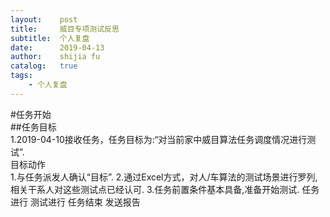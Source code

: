 ```yaml
---
layout:    post
title:     威目专项测试反思
subtitle:  个人复盘
date:      2019-04-13
author:    shijia fu
catalog:   true
tags:
    - 个人复盘
---
```


#任务开始       
##任务目标     
1.2019-04-10接收任务，任务目标为:“对当前家中威目算法任务调度情况进行测试”.  
目标动作  
1.与任务派发人确认“目标”.
2.通过Excel方式，对人/车算法的测试场景进行罗列,相关干系人对这些测试点已经认可.
3.任务前置条件基本具备,准备开始测试.
任务进行
测试进行
任务结束
发送报告
